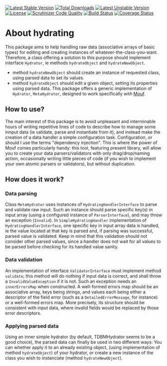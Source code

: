 [![Latest Stable Version](https://poser.pugx.org/thecodingmachine/metahydrator/v/stable)](https://packagist.org/packages/thecodingmachine/metahydrator)
[![Total Downloads](https://poser.pugx.org/thecodingmachine/metahydrator/downloads)](https://packagist.org/packages/thecodingmachine/metahydrator)
[![Latest Unstable Version](https://poser.pugx.org/thecodingmachine/metahydrator/v/unstable)](https://packagist.org/packages/thecodingmachine/metahydrator)
[![License](https://poser.pugx.org/thecodingmachine/metahydrator/license)](https://packagist.org/packages/thecodingmachine/metahydrator)
[![Scrutinizer Code Quality](https://scrutinizer-ci.com/g/thecodingmachine/metahydrator/badges/quality-score.png?b=4.2)](https://scrutinizer-ci.com/g/thecodingmachine/metahydrator/?branch=4.2)
[![Build Status](https://travis-ci.org/thecodingmachine/metahydrator.svg?branch=4.2)](https://travis-ci.org/thecodingmachine/metahydrator)
[![Coverage Status](https://coveralls.io/repos/thecodingmachine/metahydrator/badge.svg?branch=4.2&service=github)](https://coveralls.io/github/thecodingmachine/metahydrator?branch=4.2)

# About hydrating

This package aims to help handling raw data (associative arrays of basic types) for editing and creating instances of
whatever-the-class-you-want.
Therefore, a class offering a solution to this purpose should implement interface `Hydrator`, ie methods `hydrateObject`
and `hydrateNewObject`.
- method `hydrateNewObject` should create an instance of requested class, using parsed data to set its values.
- method `hydrateObject` should edit a given object, setting its properties using parsed data.
This package offers a generic  implementation of `Hydrator`, `MetaHydrator`, designed to work specifically with
[Mouf](http://mouf-php.com/).

## How to use?

The main interest of this package is to avoid unpleasant and interminable hours of writing repetitive lines of code to
describe how to manage some innput data (ie validate, parse and instantiate from it), and instead make the creation of a
data handler a simple configuration task. Configuration, or should I use the terms "dependency injection". This is where
the power of Mouf comes particularly handy: this tool, featuring present library, will allow you to create your data
parsers/validators with only drag/drop/naming action, occasionally writing little pieces of code (if you wish to implement
your own atomic parsers or validators), but without duplication.

## How does it work?

### Data parsing

Class `MetaHydrator` uses instances of `HydratingHandlerInterface` to parse and validate raw input. Such an instance should
parse specific key(s) in input array (using a configured instance of `ParserInterface`), and may throw an exception
(`Invalid`).
In `SimpleHydratingHandler` implementation of `HydratingHandlerInterface`, one specific key in input array data is handled,
ie the value located at that key is parsed and, if parsing was successful, parsed value is validated. Keep in mind that this
validation should not consider other parsed values, since a handler does not wait for all values to be parsed before
checking for its handled value sanity.

### Data validation

An implementation of interface `ValidatorInterface` must implement method `validate`; this method will do nothing if input
data is correct, and shall throw a `InvalidValueException` if it is not. Such an exception needs an `innerErrorsMap` when
constructed. A well-formed errors map should be an associative array, keys being strings, and values each being either a
descriptor of the field error (such as a `DetailedErrorMessage`, for instance) or a well-formed errors map. More precisely,
its structure should be consistent with input data, where invalid fields would be replaced by those error descriptors.

### Applying parsed data

Using an inner simple hydrator (by default, TDBMHydrator seems to be a good choice), the parsed data can finally be used
in two different ways: You can whether apply it to an already existing object, (using implementation of method `hydrateObject`)
of your hydrator, or create a new instance of the class you wish to instanciate (method `hydrateNewObject`).
